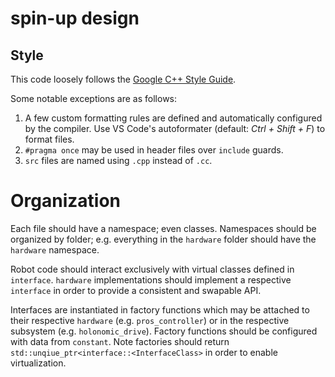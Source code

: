 # spin-up design

## Style
This code loosely follows the [Google C++ Style Guide](https://google.github.io/styleguide/cppguide.html).

Some notable exceptions are as follows:
1. A few custom formatting rules are defined and automatically configured by the compiler. Use VS Code's autoformater (default: *Ctrl + Shift + F*) to format files.
2. `#pragma once` may be used in header files over `include` guards.
3. `src` files are named using `.cpp` instead of `.cc`.

# Organization
Each file should have a namespace; even classes. Namespaces should be organized by folder; e.g. everything in the `hardware` folder should have the `hardware` namespace.

Robot code should interact exclusively with virtual classes defined in `interface`. `hardware` implementations should implement a respective `interface` in order to provide a consistent and swapable API.

Interfaces are instantiated in factory functions which may be attached to their respective `hardware` (e.g. `pros_controller`) or in the respective subsystem (e.g. `holonomic_drive`). Factory functions should be configured with data from `constant`. Note factories should return `std::unqiue_ptr<interface::<InterfaceClass>` in order to enable virtualization.